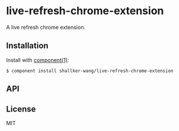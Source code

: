 
# live-refresh-chrome-extension

  A live refresh chrome extension.

## Installation

  Install with [component(1)](http://component.io):

    $ component install shallker-wang/live-refresh-chrome-extension

## API



## License

  MIT
